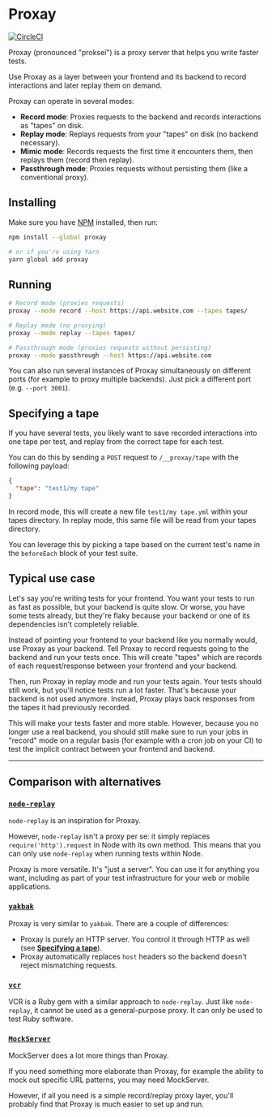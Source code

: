 # Proxay

[![CircleCI](https://circleci.com/gh/airtasker/proxay.svg?style=svg)](https://circleci.com/gh/airtasker/proxay)

Proxay (pronounced "prokseï") is a proxy server that helps you write faster tests.

Use Proxay as a layer between your frontend and its backend to record interactions and
later replay them on demand.

Proxay can operate in several modes:
- **Record mode**: Proxies requests to the backend and records interactions as "tapes" on disk.
- **Replay mode**: Replays requests from your "tapes" on disk (no backend necessary).
- **Mimic mode**: Records requests the first time it encounters them, then replays them (record then replay).
- **Passthrough mode**: Proxies requests without persisting them (like a conventional proxy).

## Installing

Make sure you have [NPM](https://www.npmjs.com) installed, then run:
```sh
npm install --global proxay

# or if you're using Yarn
yarn global add proxay
```

## Running

```sh
# Record mode (proxies requests)
proxay --mode record --host https://api.website.com --tapes tapes/

# Replay mode (no proxying)
proxay --mode replay --tapes tapes/

# Passthrough mode (proxies requests without persisting)
proxay --mode passthrough --host https://api.website.com
```

You can also run several instances of Proxay simultaneously on different ports (for example to proxy
multiple backends). Just pick a different port (e.g. `--port 3001`).

## Specifying a tape

If you have several tests, you likely want to save recorded interactions into one tape per test,
and replay from the correct tape for each test.

You can do this by sending a `POST` request to `/__proxay/tape` with the following payload:
```json
{
  "tape": "test1/my tape"
}
```

In record mode, this will create a new file `test1/my tape.yml` within your tapes directory.
In replay mode, this same file will be read from your tapes directory.

You can leverage this by picking a tape based on the current test's name in the `beforeEach`
block of your test suite.

## Typical use case

Let's say you're writing tests for your frontend. You want your tests to run as
fast as possible, but your backend is quite slow. Or worse, you have some tests already,
but they're flaky because your backend or one of its dependencies isn't completely
reliable.

Instead of pointing your frontend to your backend like you normally would, use Proxay
as your backend. Tell Proxay to record requests going to the backend and run your tests
once. This will create "tapes" which are records of each request/response between your
frontend and your backend.

Then, run Proxay in replay mode and run your tests again. Your tests should still work,
but you'll notice tests run a lot faster. That's because your backend is not used anymore.
Instead, Proxay plays back responses from the tapes it had previously recorded.

This will make your tests faster and more stable. However, because you no longer use a real
backend, you should still make sure to run your jobs in "record" mode on a regular basis (for
example with a cron job on your CI) to test the implicit contract between your frontend and
backend.

---

## Comparison with alternatives

### [`node-replay`](https://github.com/assaf/node-replay)

`node-replay` is an inspiration for Proxay.

However, `node-replay` isn't a proxy per se: it simply replaces `require('http').request` in Node
with its own method. This means that you can only use `node-replay` when running tests within Node.

Proxay is more versatile. It's "just a server". You can use it for anything you want, including as
part of your test infrastructure for your web or mobile applications.

### [`yakbak`](https://github.com/flickr/yakbak)

Proxay is very similar to `yakbak`. There are a couple of differences:

- Proxay is purely an HTTP server. You control it through HTTP as well (see [**Specifying a tape**](#specifying-a-tape)).
- Proxay automatically replaces `host` headers so the backend doesn't reject mismatching requests.

### [`vcr`](https://github.com/vcr/vcr)

VCR is a Ruby gem with a similar approach to `node-replay`. Just like `node-replay`, it cannot be
used as a general-purpose proxy. It can only be used to test Ruby software.

### [`MockServer`](https://github.com/jamesdbloom/mockserver)

MockServer does a lot more things than Proxay.

If you need something more elaborate than Proxay, for example the ability to mock out specific URL
patterns, you may need MockServer.

However, if all you need is a simple record/replay proxy layer, you'll probably find that Proxay is
much easier to set up and run.
